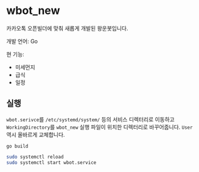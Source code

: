 # wbot_new

카카오톡 오픈빌더에 맞춰 새롭게 개발된 왕운봇입니다.

개발 언어: Go

현 기능:
 - 미세먼지
 - 급식
 - 일정

## 실행

`wbot.serivce`를 `/etc/systemd/system/` 등의 서비스 디렉터리로 이동하고
`WorkingDirectory`를 `wbot_new` 실행 파일이 위치한 디렉터리로 바꾸어줍니다.
`User` 역시 올바르게 교체합니다.

```
go build
```

```bash
sudo systemctl reload
sudo systemctl start wbot.service
```
